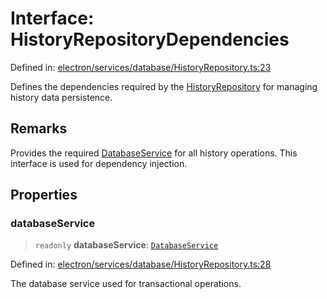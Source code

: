 # Interface: HistoryRepositoryDependencies

Defined in: [electron/services/database/HistoryRepository.ts:23](https://github.com/Nick2bad4u/Uptime-Watcher/blob/8a1973382d5fe14c52996ecda381894eb7ecd4a6/electron/services/database/HistoryRepository.ts#L23)

Defines the dependencies required by the [HistoryRepository](../classes/HistoryRepository.md) for managing history data persistence.

## Remarks

Provides the required [DatabaseService](../../DatabaseService/classes/DatabaseService.md) for all history operations. This interface is used for dependency injection.

## Properties

### databaseService

> `readonly` **databaseService**: [`DatabaseService`](../../DatabaseService/classes/DatabaseService.md)

Defined in: [electron/services/database/HistoryRepository.ts:28](https://github.com/Nick2bad4u/Uptime-Watcher/blob/8a1973382d5fe14c52996ecda381894eb7ecd4a6/electron/services/database/HistoryRepository.ts#L28)

The database service used for transactional operations.

